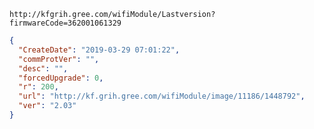 `http://kfgrih.gree.com/wifiModule/Lastversion?firmwareCode=362001061329`

```json
{
  "CreateDate": "2019-03-29 07:01:22",
  "commProtVer": "",
  "desc": "",
  "forcedUpgrade": 0,
  "r": 200,
  "url": "http://kf.grih.gree.com/wifiModule/image/11186/1448792",
  "ver": "2.03"
}
```